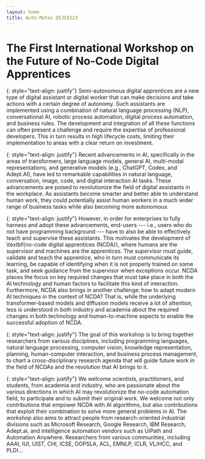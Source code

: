 ```yaml
---
layout: home
title: Auto-Mates @IJCAI23
---
```

# The First International Workshop on the Future of No-Code Digital Apprentices

{: style="text-align: justify"}
Semi-autonomous digital apprentices are a new type of digital assistant or digital worker that can make decisions and take actions with a certain degree of autonomy. Such assistants are implemented using a combination of natural language processing (NLP), conversational AI, robotic process automation, digital process automation, and business rules. The development and integration of all these functions can often present a challenge and require the expertise of professional developers. This in turn results in high lifecycle costs, limiting their implementation to areas with a clear return on investment.

{: style="text-align: justify"}
Recent advancements in AI, specifically in the areas of transformers, large language models, general AI, multi-modal representations, and generative models (e.g., ChatGPT, Codex, and Adept.AI), have led to remarkable capabilities in natural language, conversation, image, code, and digital interaction AI tasks. These advancements are poised to revolutionize the field of digital assistants in the workplace. As assistants become smarter and better able to understand human work, they could potentially assist human workers in a much wider range of business tasks while also becoming more autonomous. 

{: style="text-align: justify"}
However, in order for enterprises to fully harness and adopt these advancements, end-users --- i.e., users who do not have programming background --- have to also be able to effectively teach  and supervise these assistants. 
This motivates the development of \textbf{no-code digital apprentices (NCDA)}, where humans are the supervisor and machines are the apprentices. 
The supervisor must guide, validate and teach the apprentice, who in turn must communicate its learning, be capable of identifying when it is not properly trained on some task, and seek guidance from the supervisor when exceptions occur. NCDA places the focus on key required changes that must take place in both the AI technology and human factors to facilitate this kind of interaction.
Furthermore, NCDA also brings in another challenge: how to adapt modern AI techniques in the context of NCDA? 
That is, while the underlying transformer-based models and diffusion models receive a lot of attention, less is understood in both industry and academia about the required changes in both technology and human-to-machine aspects to enable the successful adoption of NCDA.


{: style="text-align: justify"}
The goal of this workshop is to bring together researchers from various disciplines, including programming languages, natural language processing, computer vision, knowledge representation, planning, human-computer interaction, and business process management, to chart a cross-disciplinary research agenda that will guide future work in the field of NCDAs and the revolution that AI brings to it.

{: style="text-align: justify"}
We welcome scientists, practitioners, and students, from academia and industry, who are passionate about the various directions in which AI may revolutionize the no-code automation field, to participate and to submit their original work. We welcome not only contributions that empower NCDA with AI algorithms, but also contributions that exploit their combination to solve more general problems in AI. The workshop also aims to attract people from research-oriented industrial divisions such as Microsoft Research, Google Research, IBM Research, Adept.ai, and intelligence automation vendors such as UiPath and Automation Anywhere. Researchers from various communities, including AAAI, IUI, UIST, CHI, ICSE, OOPSLA, ACL, EMNLP, ICLR, VL/HCC, and PLDI...  



